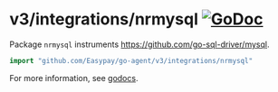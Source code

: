 # v3/integrations/nrmysql [![GoDoc](https://godoc.org/github.com/Easypay/go-agent/v3/integrations/nrmysql?status.svg)](https://godoc.org/github.com/Easypay/go-agent/v3/integrations/nrmysql)

Package `nrmysql` instruments https://github.com/go-sql-driver/mysql.

```go
import "github.com/Easypay/go-agent/v3/integrations/nrmysql"
```

For more information, see
[godocs](https://godoc.org/github.com/Easypay/go-agent/v3/integrations/nrmysql).
